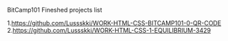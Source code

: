 BitCamp101 Fineshed projects list

1.https://github.com/Lussskki/WORK-HTML-CSS-BITCAMP101-0-QR-CODE
2.https://github.com/Lussskki/WORK-HTML-CSS-1-EQUILIBRIUM-3429